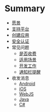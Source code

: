 # Summary

* [愿景](01-vision.md)
* [支持平台](README.md)
* [创建应用](02-createapp.md)
* [安全认证](03-auth.md)
* 常见问题
    * [是否收费](0501-fee.md)
    * [适用场景](0502-scenario.md)
    * [开发工作](0503-howtouse.md)
    * [通知栏提醒](0504-alert.md)
* 收发消息
    * [Android](0401-android.md)
    * [iOS](0402-ios.md)
    * [WebJS](0403-webjs.md)
    * [Java](0404-java.md)
    * [C#](0405-csharp.md)


